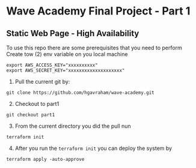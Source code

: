 # Wave Academy Final Project - Part 1
## Static Web Page - High Availability

To use this repo there are some prerequisites that you need to perform
Create tow (2) env variable on you local machine 
```
export AWS_ACCESS_KEY="xxxxxxxxxx"
export AWS_SECRET_KEY="xxxxxxxxxxxxxxxxxxxx"
```


1. Pull the current git by:
```
git clone https://github.com/hgavraham/wave-academy.git
```
2. Checkout to part1
```
git checkout part1
```
3. From the current directory you did the pull nun 
``` 
terraform init
```
4. After you run the `terraform init` you can deploy the system by
```
terraform apply -auto-approve
```

